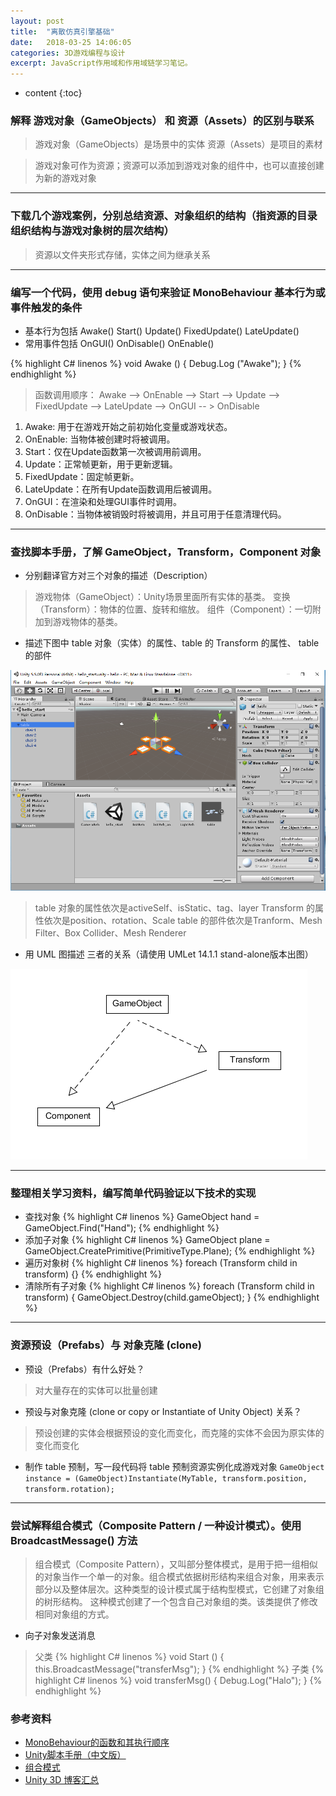 ```yaml
---
layout: post
title:  "离散仿真引擎基础"
date:   2018-03-25 14:06:05
categories: 3D游戏编程与设计
excerpt: JavaScript作用域和作用域链学习笔记。
---
```


* content
{:toc}

### 解释 游戏对象（GameObjects） 和 资源（Assets）的区别与联系

>游戏对象（GameObjects）是场景中的实体
资源（Assets）是项目的素材

>游戏对象可作为资源；资源可以添加到游戏对象的组件中，也可以直接创建为新的游戏对象

---

### 下载几个游戏案例，分别总结资源、对象组织的结构（指资源的目录组织结构与游戏对象树的层次结构）

>资源以文件夹形式存储，实体之间为继承关系

---

### 编写一个代码，使用 debug 语句来验证 MonoBehaviour 基本行为或事件触发的条件

* 基本行为包括 Awake() Start() Update() FixedUpdate() LateUpdate()
* 常用事件包括 OnGUI() OnDisable() OnEnable()

{% highlight C# linenos %}
void Awake () { Debug.Log ("Awake"); }
{% endhighlight %}

>函数调用顺序：
Awake --> OnEnable --> Start --> Update --> FixedUpdate --> LateUpdate --> OnGUI  -- > OnDisable
1. Awake: 用于在游戏开始之前初始化变量或游戏状态。
2. OnEnable: 当物体被创建时将被调用。
3. Start：仅在Update函数第一次被调用前调用。
4. Update：正常帧更新，用于更新逻辑。
5. FixedUpdate：固定帧更新。
6. LateUpdate：在所有Update函数调用后被调用。
7. OnGUI：在渲染和处理GUI事件时调用。
8. OnDisable：当物体被销毁时将被调用，并且可用于任意清理代码。

---

### 查找脚本手册，了解 GameObject，Transform，Component 对象

* 分别翻译官方对三个对象的描述（Description）
>游戏物体（GameObject）：Unity场景里面所有实体的基类。
>变换（Transform）：物体的位置、旋转和缩放。
>组件（Component）：一切附加到游戏物体的基类。

* 描述下图中 table 对象（实体）的属性、table 的 Transform 的属性、 table 的部件

![Image text](https://raw.githubusercontent.com/Lyrix28/Lyrix28.github.io/master/assets/ch02-homework.png)

>table 对象的属性依次是activeSelf、isStatic、tag、layer
>Transform 的属性依次是position、rotation、Scale
>table 的部件依次是Tranform、Mesh Filter、Box Collider、Mesh Renderer

* 用 UML 图描述 三者的关系（请使用 UMLet 14.1.1 stand-alone版本出图）

![Image text](https://raw.githubusercontent.com/Lyrix28/Lyrix28.github.io/master/assets/Relation.png)

---

### 整理相关学习资料，编写简单代码验证以下技术的实现
* 查找对象
{% highlight C# linenos %}
GameObject hand = GameObject.Find("Hand");
{% endhighlight %}
* 添加子对象
{% highlight C# linenos %}
GameObject plane = GameObject.CreatePrimitive(PrimitiveType.Plane);
{% endhighlight %}
* 遍历对象树
{% highlight C# linenos %}
foreach (Transform child in transform) {}
{% endhighlight %}
* 清除所有子对象
{% highlight C# linenos %}
foreach (Transform child in transform) {
    GameObject.Destroy(child.gameObject);
}
{% endhighlight %}

---

### 资源预设（Prefabs）与 对象克隆 (clone)
* 预设（Prefabs）有什么好处？
>对大量存在的实体可以批量创建

* 预设与对象克隆 (clone or copy or Instantiate of Unity Object) 关系？
>预设创建的实体会根据预设的变化而变化，而克隆的实体不会因为原实体的变化而变化

* 制作 table 预制，写一段代码将 table 预制资源实例化成游戏对象
`GameObject instance = (GameObject)Instantiate(MyTable, transform.position, transform.rotation);`

---

### 尝试解释组合模式（Composite Pattern / 一种设计模式）。使用 BroadcastMessage() 方法

>组合模式（Composite Pattern），又叫部分整体模式，是用于把一组相似的对象当作一个单一的对象。组合模式依据树形结构来组合对象，用来表示部分以及整体层次。这种类型的设计模式属于结构型模式，它创建了对象组的树形结构。
这种模式创建了一个包含自己对象组的类。该类提供了修改相同对象组的方式。

* 向子对象发送消息
>父类
{% highlight C# linenos %}
void Start () { this.BroadcastMessage("transferMsg"); }
{% endhighlight %}
>子类
{% highlight C# linenos %}
void transferMsg() { Debug.Log("Halo"); }
{% endhighlight %}

### 参考资料

* [MonoBehaviour的函数和其执行顺序](https://blog.csdn.net/moonlightwalk/article/details/39253915)
* [Unity脚本手册（中文版）](http://www.ceeger.com/Script/index.Classes.html)
* [组合模式](http://www.runoob.com/design-pattern/composite-pattern.html)
* [Unity 3D 博客汇总](https://blog.csdn.net/pmlpml/article/details/72236930)